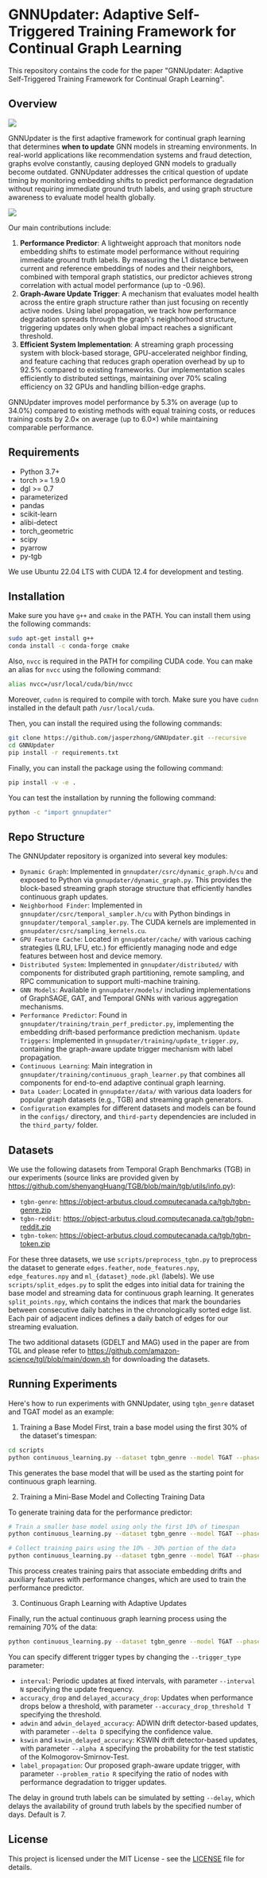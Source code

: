 # GNNUpdater: Adaptive Self-Triggered Training Framework for Continual Graph Learning

This repository contains the code for the paper "GNNUpdater: Adaptive Self-Triggered Training Framework for Continual Graph Learning".


## Overview

![](figs/challenges.png)

GNNUpdater is the first adaptive framework for continual graph learning that determines **when to update** GNN models in streaming environments. In real-world applications like recommendation systems and fraud detection, graphs evolve constantly, causing deployed GNN models to gradually become outdated. GNNUpdater addresses the critical question of update timing by monitoring embedding shifts to predict performance degradation without requiring immediate ground truth labels, and using graph structure awareness to evaluate model health globally.

![](figs/overview.png)

Our main contributions include:

1. **Performance Predictor**: A lightweight approach that monitors node embedding shifts to estimate model performance without requiring immediate ground truth labels. By measuring the L1 distance between current and reference embeddings of nodes and their neighbors, combined with temporal graph statistics, our predictor achieves strong correlation with actual model performance (up to -0.96).
2. **Graph-Aware Update Trigger**: A mechanism that evaluates model health across the entire graph structure rather than just focusing on recently active nodes. Using label propagation, we track how performance degradation spreads through the graph's neighborhood structure, triggering updates only when global impact reaches a significant threshold.
3. **Efficient System Implementation**: A streaming graph processing system with block-based storage, GPU-accelerated neighbor finding, and feature caching that reduces graph operation overhead by up to 92.5% compared to existing frameworks. Our implementation scales efficiently to distributed settings, maintaining over 70% scaling efficiency on 32 GPUs and handling billion-edge graphs.


GNNUpdater improves model performance by 5.3% on average (up to 34.0%) compared to existing methods with equal training costs, or reduces training costs by 2.0× on average (up to 6.0×) while maintaining comparable performance.

## Requirements

- Python 3.7+
- torch >= 1.9.0
- dgl >= 0.7
- parameterized
- pandas 
- scikit-learn
- alibi-detect
- torch_geometric
- scipy
- pyarrow
- py-tgb

We use Ubuntu 22.04 LTS with CUDA 12.4 for development and testing.

## Installation

Make sure you have `g++` and `cmake` in the PATH. You can install them using the following commands:

```bash
sudo apt-get install g++
conda install -c conda-forge cmake
```

Also, `nvcc` is required in the PATH for compiling CUDA code. You can make an alias for `nvcc` using the following command:
```bash
alias nvcc=/usr/local/cuda/bin/nvcc
```

Moreover, `cudnn` is required to compile with torch. Make sure you have `cudnn` installed in the default path `/usr/local/cuda`. 

Then, you can install the required using the following commands:

```bash
git clone https://github.com/jasperzhong/GNNUpdater.git --recursive
cd GNNUpdater
pip install -r requirements.txt
```

Finally, you can install the package using the following command:
```bash
pip install -v -e .
```

You can test the installation by running the following command:
```bash
python -c "import gnnupdater"
```

## Repo Structure

The GNNUpdater repository is organized into several key modules:

- `Dynamic Graph`: Implemented in `gnnupdater/csrc/dynamic_graph.h/cu` and exposed to Python via `gnnupdater/dynamic_graph.py`. This provides the block-based streaming graph storage structure that efficiently handles continuous graph updates.
- `Neighborhood Finder`: Implemented in `gnnupdater/csrc/temporal_sampler.h/cu` with Python bindings in `gnnupdater/temporal_sampler.py`. The CUDA kernels are implemented in `gnnupdater/csrc/sampling_kernels.cu`.
- `GPU Feature Cache`: Located in `gnnupdater/cache/` with various caching strategies (LRU, LFU, etc.) for efficiently managing node and edge features between host and device memory.
- `Distributed System`: Implemented in `gnnupdater/distributed/` with components for distributed graph partitioning, remote sampling, and RPC communication to support multi-machine training.
- `GNN Models`: Available in `gnnupdater/models/` including implementations of GraphSAGE, GAT, and Temporal GNNs with various aggregation mechanisms.
- `Performance Predictor`: Found in `gnnupdater/training/train_perf_predictor.py`, implementing the embedding drift-based performance prediction mechanism.
`Update Triggers`: Implemented in `gnnupdater/training/update_trigger.py`, containing the graph-aware update trigger mechanism with label propagation.
- `Continuous Learning`: Main integration in `gnnupdater/training/continuous_graph_learner.py` that combines all components for end-to-end adaptive continual graph learning.
- `Data Loader`: Located in `gnnupdater/data/` with various data loaders for popular graph datasets (e.g., TGB) and streaming graph generators.
- `Configuration` examples for different datasets and models can be found in the `configs/` directory, and `third-party` dependencies are included in the `third_party/` folder.


## Datasets

We use the following datasets from Temporal Graph Benchmarks (TGB) in our experiments (source links are provided given by https://github.com/shenyangHuang/TGB/blob/main/tgb/utils/info.py):
- `tgbn-genre`: https://object-arbutus.cloud.computecanada.ca/tgb/tgbn-genre.zip 
- `tgbn-reddit`: https://object-arbutus.cloud.computecanada.ca/tgb/tgbn-reddit.zip
- `tgbn-token`: https://object-arbutus.cloud.computecanada.ca/tgb/tgbn-token.zip

For these three datasets, we use `scripts/preprocess_tgbn.py` to preprocess the dataset to generate `edges.feather`, `node_features.npy`, `edge_features.npy` and `ml_{dataset}_node.pkl` (labels). 
We use `scripts/split_edges.py` to split the edges into initial data for training the base model and streaming data for continuous graph learning. It generates `split_points.npy`, which contains the indices that mark the boundaries between consecutive daily batches in the chronologically sorted edge list. Each pair of adjacent indices defines a daily batch of edges for our streaming evaluation.


The two additional datasets (GDELT and MAG) used in the paper are from TGL and please refer to https://github.com/amazon-science/tgl/blob/main/down.sh for downloading the datasets. 

## Running Experiments

Here's how to run experiments with GNNUpdater, using `tgbn_genre` dataset and TGAT model as an example:

1. Training a Base Model
First, train a base model using the first 30% of the dataset's timespan:

```bash
cd scripts
python continuous_learning.py --dataset tgbn_genre --model TGAT --phase offline 
```

This generates the base model that will be used as the starting point for continuous graph learning.

2. Training a Mini-Base Model and Collecting Training Data

To generate training data for the performance predictor:

```bash
# Train a smaller base model using only the first 10% of timespan
python continuous_learning.py --dataset tgbn_genre --model TGAT --phase offline --use_initial_offline

# Collect training pairs using the 10% - 30% portion of the data
python continuous_learning.py --dataset tgbn_genre --model TGAT --phase collect
```

This process creates training pairs that associate embedding drifts and auxiliary features with performance changes, which are used to train the performance predictor.

3. Continuous Graph Learning with Adaptive Updates

Finally, run the actual continuous graph learning process using the remaining 70% of the data:

```bash
python continuous_learning.py --dataset tgbn_genre --model TGAT --phase streaming --trigger_type label_propagation
```

You can specify different trigger types by changing the `--trigger_type` parameter:

- `interval`: Periodic updates at fixed intervals, with parameter `--interval N`  specifying the update frequency.
- `accuracy_drop` and `delayed_accuracy_drop`: Updates when performance drops below a threshold, with parameter `--accuracy_drop_threshold T` specifying the threshold. 
- `adwin` and `adwin_delayed_accuracy`: ADWIN drift detector-based updates, with parameter `--delta D` specifying the confidence value.
- `kswin` and `kswin_delayed_accuracy`: KSWIN drift detector-based updates, with parameter `--alpha A` specifying the probability for the test statistic of the Kolmogorov-Smirnov-Test.
- `label_propagation`: Our proposed graph-aware update trigger, with parameter `--problem_ratio R` specifying the ratio of nodes with performance degradation to trigger updates.


The delay in ground truth labels can be simulated by setting `--delay`, which delays the availability of ground truth labels by the specified number of days. Default is 7.

## License

This project is licensed under the MIT License - see the [LICENSE](LICENSE) file for details.